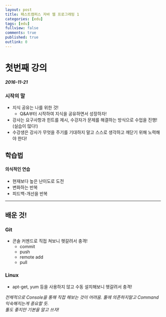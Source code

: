 ```yaml
---
layout: post
title: 패스트캠퍼스 자바 웹 프로그래밍 1
categories: [edu]
tags: [edu]
fullview: false
comments: true
published: true
outlink: 0
---
```


첫번째 강의
===========

***2016-11-21***

### 시작의 말

-	지식 공유는 나를 위한 것!
	-	Q&A부터 시작하여 지식을 공유하면서 성장하자!
-	강사는 요구사항과 힌트를 제시, 수강자가 문제를 해결하는 방식으로 수업을 진행!(실습이 많다!)
-	수강생은 강사가 무엇을 주기를 기대하지 말고 스스로 생각하고 깨닫기 위해 노력해야 한다!

학습법
------

#### 의식적인 연습

-	현재보다 높은 난이도로 도전
-	변화하는 반복
-	피드백-개선을 반복

---

배운 것!
--------

### Git

-	콘솔 커멘드로 직접 쳐보니 헷갈려서 충격!
	-	commit
	-	push
	-	remote add
	-	pull

### Linux

-	apt-get, yum 등을 사용하지 않고 수동 설치해보니 헷갈려서 충격!

*전체적으로 Console을 통해 직접 해보는 것이 어려움. 툴에 의존하지말고 Command 익숙해지는게 중요할 듯.<br>툴도 좋지만 기본을 알고 쓰자!*
